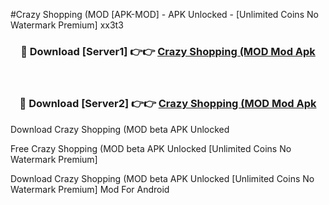 #Crazy Shopping (MOD [APK-MOD] - APK Unlocked - [Unlimited Coins No Watermark Premium] xx3t3



<div align="center">

<h3>🔴 Download [Server1] 👉👉 <a href="https://momento.my/?title=Crazy_Shopping_(MOD">Crazy Shopping (MOD Mod Apk</a></h3><br>

<h3>🔴 Download [Server2] 👉👉 <a href="https://momento.my/?title=Crazy_Shopping_(MOD">Crazy Shopping (MOD Mod Apk</a></h3>
</div>



Download Crazy Shopping (MOD beta APK Unlocked

Free Crazy Shopping (MOD beta APK Unlocked [Unlimited Coins No Watermark Premium]

Download Crazy Shopping (MOD beta APK Unlocked [Unlimited Coins No Watermark Premium] Mod For Android
